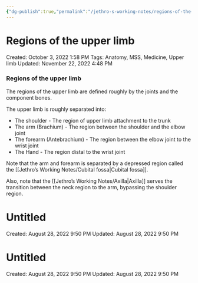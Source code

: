 ```yaml
---
{"dg-publish":true,"permalink":"/jethro-s-working-notes/regions-of-the-upper-limb/","dgPassFrontmatter":true}
---
```



# Regions of the upper limb

Created: October 3, 2022 1:58 PM
Tags: Anatomy, MSS, Medicine, Upper limb
Updated: November 22, 2022 4:48 PM

### Regions of the upper limb

The regions of the upper limb are defined roughly by the joints and the component bones.

The upper limb is roughly separated into:

- The shoulder - The region of upper limb attachment to the trunk
- The arm (Brachium) - The region between the shoulder and the elbow joint
- The forearm (Antebrachium) - The region between the elbow joint to the wrist joint
- The Hand - The region distal to the wrist joint

Note that the arm and forearm is separated by a depressed region called the [[Jethro’s Working Notes/Cubital fossa\|Cubital fossa]].

Also, note that the [[Jethro’s Working Notes/Axilla\|Axilla]] serves the transition between the neck region to the arm, bypassing the shoulder region.


<div class="transclusion internal-embed is-loaded"><div class="markdown-embed">





# Untitled

Created: August 28, 2022 9:50 PM
Updated: August 28, 2022 9:50 PM

</div></div>



<div class="transclusion internal-embed is-loaded"><div class="markdown-embed">





# Untitled

Created: August 28, 2022 9:50 PM
Updated: August 28, 2022 9:50 PM

</div></div>

